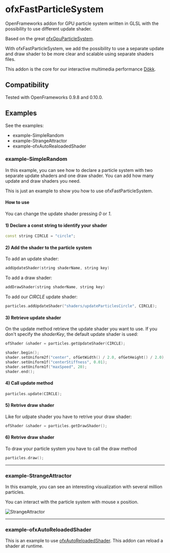 # ofxFastParticleSystem

OpenFrameworks addon for GPU particle system written in GLSL with the possibility to use different update shader.

Based on the great [ofxGpuParticleSystem](https://github.com/neilmendoza/ofxGpuParticles).

With ofxFastParticleSystem, we add the possibility to use a separate update and draw shader to be more clear and scalable using separate shaders files.

This addon is the core for our interactive multimedia performance [Dökk](https://www.fuseworks.it/en/works/dokk/).

## Compatibility

Tested with OpenFrameworks 0.9.8 and 0.10.0.

## Examples

See the examples:

- example-SimpleRandom
- example-StrangeAttractor
- example-ofxAutoRealoadedShader

### example-SimpleRandom

In this example, you can see how to declare a particle system with two separate update shaders and one draw shader. You can add how many update and draw shaders you need.

This is just an example to show you how to use ofxFastParticleSystem.

#### How to use

You can change the update shader pressing *0* or *1*.

#### 1) Declare a const string to identify your shader

```c++
const string CIRCLE = "circle";
```

#### 2) Add the shader to the particle system

To add an update shader:

```c++
addUpdateShader(string shaderName, string key)
```

To add a draw shader:

```c++
addDrawShader(string shaderName, string key)
```

To add our *CIRCLE* update shader:

```c++
particles.addUpdateShader("shaders/updateParticlesCircle", CIRCLE);
```

#### 3) Retrieve update shader

On the update method retrieve the update shader you want to use. If you don't specify the *shaderKey*, the default update shader is used:

```c++
ofShader &shader = particles.getUpdateShader(CIRCLE);

shader.begin();
shader.setUniform2f("center", ofGetWidth() / 2.0, ofGetHeight() / 2.0);shader.setUniform1f("radius", 300);
shader.setUniform1f("centerStiffness", 0.01);
shader.setUniform1f("maxSpeed", 20);
shader.end();
```

#### 4) Call update method

```c++
particles.update(CIRCLE);
```

#### 5) Retrive draw shader

Like for udpate shader you have to retrive your draw shader:

```c++
ofShader &shader = particles.getDrawShader();
```

#### 6) Retrive draw shader

To draw your particle system you have to call the draw method

```c++
particles.draw();
```

---

### example-StrangeAttractor

In this example, you can see an interesting visualization with several million particles.

You can interact with the particle system with mouse x position.

![StrangeAttractor](screenshots/strangeAttractors1.png "Example of Strange Attractor")


--- 

### example-ofxAutoReloadedShader

This is an example to use [ofxAutoReloadedShader](https://github.com/fusefactory/ofxAutoReloadedShader). This addon can reload a shader at runtime.
